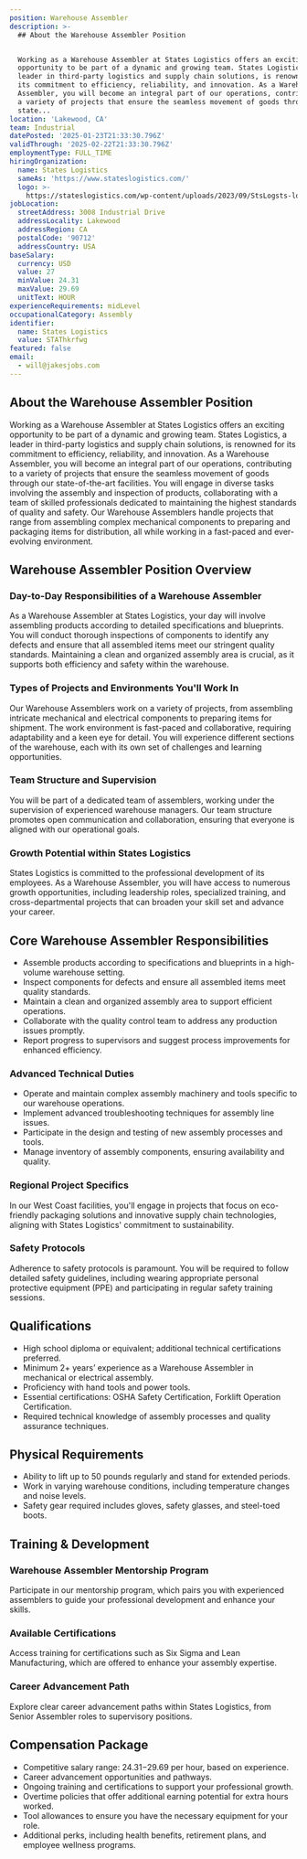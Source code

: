 ```yaml
---
position: Warehouse Assembler
description: >-
  ## About the Warehouse Assembler Position


  Working as a Warehouse Assembler at States Logistics offers an exciting
  opportunity to be part of a dynamic and growing team. States Logistics, a
  leader in third-party logistics and supply chain solutions, is renowned for
  its commitment to efficiency, reliability, and innovation. As a Warehouse
  Assembler, you will become an integral part of our operations, contributing to
  a variety of projects that ensure the seamless movement of goods through our
  state...
location: 'Lakewood, CA'
team: Industrial
datePosted: '2025-01-23T21:33:30.796Z'
validThrough: '2025-02-22T21:33:30.796Z'
employmentType: FULL_TIME
hiringOrganization:
  name: States Logistics
  sameAs: 'https://www.stateslogistics.com/'
  logo: >-
    https://stateslogistics.com/wp-content/uploads/2023/09/StsLogsts-logo-170x170px.png
jobLocation:
  streetAddress: 3008 Industrial Drive
  addressLocality: Lakewood
  addressRegion: CA
  postalCode: '90712'
  addressCountry: USA
baseSalary:
  currency: USD
  value: 27
  minValue: 24.31
  maxValue: 29.69
  unitText: HOUR
experienceRequirements: midLevel
occupationalCategory: Assembly
identifier:
  name: States Logistics
  value: STAThkrfwg
featured: false
email:
  - will@jakesjobs.com
---
```




## About the Warehouse Assembler Position

Working as a Warehouse Assembler at States Logistics offers an exciting opportunity to be part of a dynamic and growing team. States Logistics, a leader in third-party logistics and supply chain solutions, is renowned for its commitment to efficiency, reliability, and innovation. As a Warehouse Assembler, you will become an integral part of our operations, contributing to a variety of projects that ensure the seamless movement of goods through our state-of-the-art facilities. You will engage in diverse tasks involving the assembly and inspection of products, collaborating with a team of skilled professionals dedicated to maintaining the highest standards of quality and safety. Our Warehouse Assemblers handle projects that range from assembling complex mechanical components to preparing and packaging items for distribution, all while working in a fast-paced and ever-evolving environment.

## Warehouse Assembler Position Overview

### Day-to-Day Responsibilities of a Warehouse Assembler

As a Warehouse Assembler at States Logistics, your day will involve assembling products according to detailed specifications and blueprints. You will conduct thorough inspections of components to identify any defects and ensure that all assembled items meet our stringent quality standards. Maintaining a clean and organized assembly area is crucial, as it supports both efficiency and safety within the warehouse.

### Types of Projects and Environments You'll Work In

Our Warehouse Assemblers work on a variety of projects, from assembling intricate mechanical and electrical components to preparing items for shipment. The work environment is fast-paced and collaborative, requiring adaptability and a keen eye for detail. You will experience different sections of the warehouse, each with its own set of challenges and learning opportunities.

### Team Structure and Supervision

You will be part of a dedicated team of assemblers, working under the supervision of experienced warehouse managers. Our team structure promotes open communication and collaboration, ensuring that everyone is aligned with our operational goals.

### Growth Potential within States Logistics

States Logistics is committed to the professional development of its employees. As a Warehouse Assembler, you will have access to numerous growth opportunities, including leadership roles, specialized training, and cross-departmental projects that can broaden your skill set and advance your career.

## Core Warehouse Assembler Responsibilities

- Assemble products according to specifications and blueprints in a high-volume warehouse setting.
- Inspect components for defects and ensure all assembled items meet quality standards.
- Maintain a clean and organized assembly area to support efficient operations.
- Collaborate with the quality control team to address any production issues promptly.
- Report progress to supervisors and suggest process improvements for enhanced efficiency.

### Advanced Technical Duties

- Operate and maintain complex assembly machinery and tools specific to our warehouse operations.
- Implement advanced troubleshooting techniques for assembly line issues.
- Participate in the design and testing of new assembly processes and tools.
- Manage inventory of assembly components, ensuring availability and quality.

### Regional Project Specifics

In our West Coast facilities, you'll engage in projects that focus on eco-friendly packaging solutions and innovative supply chain technologies, aligning with States Logistics' commitment to sustainability.

### Safety Protocols

Adherence to safety protocols is paramount. You will be required to follow detailed safety guidelines, including wearing appropriate personal protective equipment (PPE) and participating in regular safety training sessions.

## Qualifications

- High school diploma or equivalent; additional technical certifications preferred.
- Minimum 2+ years’ experience as a Warehouse Assembler in mechanical or electrical assembly.
- Proficiency with hand tools and power tools.
- Essential certifications: OSHA Safety Certification, Forklift Operation Certification.
- Required technical knowledge of assembly processes and quality assurance techniques.

## Physical Requirements

- Ability to lift up to 50 pounds regularly and stand for extended periods.
- Work in varying warehouse conditions, including temperature changes and noise levels.
- Safety gear required includes gloves, safety glasses, and steel-toed boots.

## Training & Development

### Warehouse Assembler Mentorship Program

Participate in our mentorship program, which pairs you with experienced assemblers to guide your professional development and enhance your skills.

### Available Certifications

Access training for certifications such as Six Sigma and Lean Manufacturing, which are offered to enhance your assembly expertise.

### Career Advancement Path

Explore clear career advancement paths within States Logistics, from Senior Assembler roles to supervisory positions.

## Compensation Package

- Competitive salary range: $24.31-$29.69 per hour, based on experience.
- Career advancement opportunities and pathways.
- Ongoing training and certifications to support your professional growth.
- Overtime policies that offer additional earning potential for extra hours worked.
- Tool allowances to ensure you have the necessary equipment for your role.
- Additional perks, including health benefits, retirement plans, and employee wellness programs.
